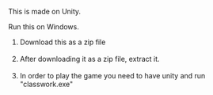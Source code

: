 This is made on Unity.

Run this on Windows.

1. Download this as a zip file
<br></br>
2. After downloading it as a zip file, extract it.
<br></br>
3. In order to play the game you need to have unity and run "classwork.exe"
